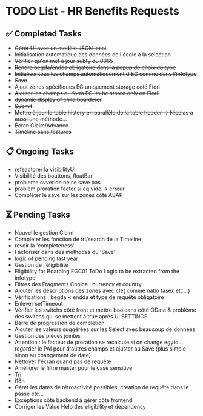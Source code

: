 # TODO List - HR Benefits Requests

## ✅ Completed Tasks
- ~~Gérer UI avec un modèle JSON local~~
- ~~Initialisation automatique des données de l'école à la sélection~~
- ~~Vérifier qu'on met à jour subty du 0965~~
- ~~Rendre begda/endda obligatoire dans la popup de choix du type~~
- ~~Initialiser tous les champs automatiquement d'EG comme dans l'infotype~~
- ~~Save~~
- ~~Ajout zones spécifiques EG uniquement storage coté Fiori~~
- ~~Ajouter les champs du form EG 'to be stored only on Fiori'~~
- ~~dynamic display of child boarderer~~
- ~~Submit~~
- ~~Mettre à jour la table history en parallèle de la table header -> Nicolas a aussi une méthode...~~
- ~~Écran Claim/Advance~~
- ~~Timeline sans features~~

## 📋 Ongoing Tasks

- refeactorer la visibilityUI
- Visibilité des bouttons, floatBar
- probleme ovveride ne se save pas
- problem proration factor si eq vide -> erreur
- Compléter le save sur les zones côté ABAP   


## ⏳ Pending Tasks

- Nouvellle gestion Claim
- Completer les fonction de tri/search de la Timeline
- revoir la 'completeness'  
- Factoriser dans des méthodes du 'Save'
- logic of pending last year
- Gestion de l'éligibilité
- Eligibility for Boarding	EGC01	ToDo	Logic to be extracted from the infotype
- Filtres des Fragments Choice : currency et country
- Ajouter les descriptions des zones avec clé( comme natio fasex etc...)
- Vérifications : begda < endda et type de requête obligatoire
- Enlever setTimeout
- Vérifier les switchs côté front et mettre booleans côté OData & problème des switchs qui se mettent à true après UI SETTINGS
- Barre de progression de completion
- Ajouter les valeurs suggérées sur les Select avec beaucoup de données
- Gestion des pièces jointes
- Attention : le facteur de proration se recalcule si on change egyto... regarder le PAI pour d'autres champs et ajuster au Save (plus simple sinon au changement de date)
- Nettoyer l'écran quand pas de requête
- Améliorer le filtre master pour le case sensitive
- Tri
- i18n
- Gérer les dates de rétroactivité possibles, création de requête dans le passé etc...
- Exceptions côté backend à gérer côté frontend
- Corriger les Value Help des eligibility et dependency
